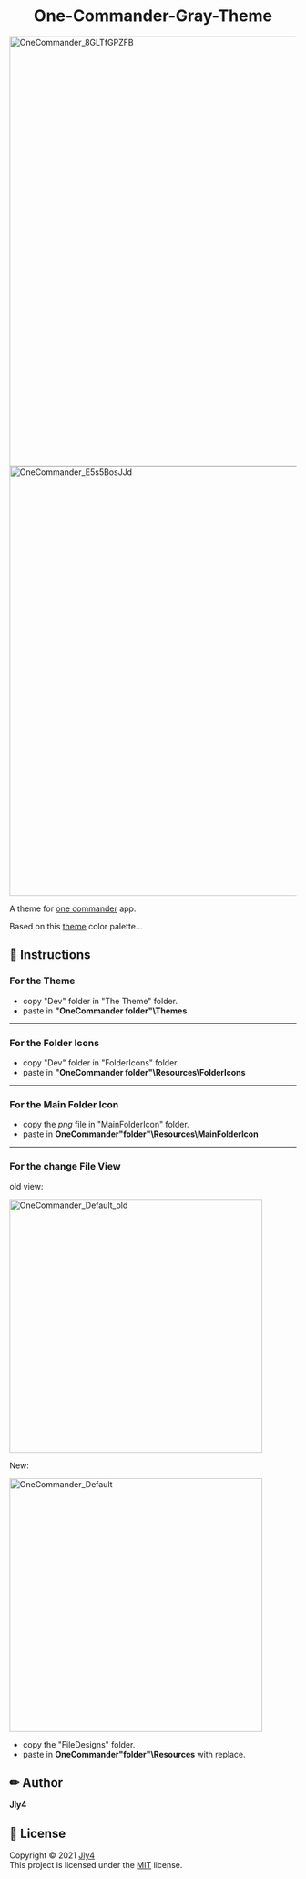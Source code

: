 <h1 align = "center">One-Commander-Gray-Theme</h1>

<img width="753" alt="OneCommander_8GLTfGPZFB" src="https://github.com/Jly4/One-Commander-Gray-Theme/assets/65804380/7498c051-4678-45c6-a5bf-7a30c26708eb">
<img width="753" alt="OneCommander_E5s5BosJJd" src="https://github.com/Jly4/One-Commander-Gray-Theme/assets/65804380/772e069e-1b1c-483d-bc51-51983ffd153d">



A theme for [one commander](http://www.onecommander.com) app.
 
Based on this [theme](https://github.com/Abod1960/One-Commander-Dev-Theme) color palette...
  
 
## 🧾 Instructions


### For the Theme


- copy "Dev" folder in "The Theme" folder.
- paste in **"OneCommander folder"\Themes**

---
### For the Folder Icons

- copy "Dev" folder in "FolderIcons" folder.
- paste in **"OneCommander folder"\Resources\FolderIcons**

---
### For the Main Folder Icon

- copy the *png* file in "MainFolderIcon" folder.
- paste in **OneCommander"folder"\Resources\MainFolderIcon**

---
### For the change File View
old view:

<img width="444" alt="OneCommander_Default_old" src="https://github.com/Jly4/One-Commander-Gray-Theme/assets/65804380/49e6f07f-fa97-4379-beff-d671ddf6d28e">

New:

<img width="444" alt="OneCommander_Default" src="https://github.com/Jly4/One-Commander-Gray-Theme/assets/65804380/c510a5ea-be8a-4f1a-9e41-f2133224b06e">


- copy the "FileDesigns" folder.
- paste in **OneCommander"folder"\Resources** with replace.



## ✏ Author
 **Jly4**

## 📩 License

Copyright © 2021 [Jly4](https://github.com/Jly4)<br />
This project is licensed under the [MIT](https://github.com/Abod1960/One-Commander-Dev-Theme/blob/main/LICENSE) license.

